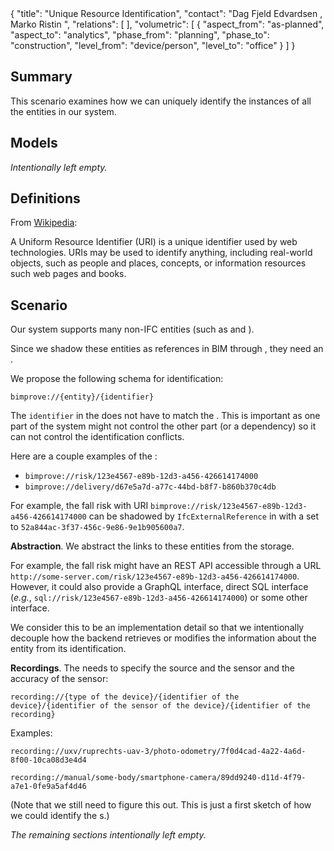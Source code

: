 <rasaeco-meta>
{
    "title": "Unique Resource Identification",
    "contact": "Dag Fjeld Edvardsen <dag.fjeld.edvardsen@catenda.no>, Marko Ristin <rist@zhaw.ch>",
    "relations": [
    ],
    "volumetric": [
        {
            "aspect_from": "as-planned", "aspect_to": "analytics",
            "phase_from": "planning", "phase_to": "construction",
            "level_from": "device/person", "level_to": "office"
        }
    ]
}
</rasaeco-meta>

## Summary

This scenario examines how we can uniquely identify the instances of all the entities in our system.

## Models

*Intentionally left empty.*

## Definitions

<def name="identifier" >

From [Wikipedia](https://en.wikipedia.org/wiki/Uniform_Resource_Identifier):

A Uniform Resource Identifier (URI) is a unique identifier used by web technologies. 
URIs may be used to identify anything, including real-world objects, such as people and places, 
concepts, or information resources such web pages and books.

</def>

## Scenario

Our system supports many non-IFC entities (such as <ref name="risk_management#risk" /> and
<ref name="logistics#delivery_update" />).

Since we shadow these entities as references in BIM through 
<ref name="evolving_plan#non_ifc_entity" />, they need an <ref name="identifier" />.

We propose the following schema for identification:

```
bimprove://{entity}/{identifier}
```  

The `identifier` in the <ref name="identifier" /> does not have to match the
<ref name="evolving_plan#guid" />. This is important as one part of the system might
not control the other part (or a dependency) so it can not control the identification conflicts.

Here are a couple examples of the <ref name="identifier" />:
* `bimprove://risk/123e4567-e89b-12d3-a456-426614174000` 
* `bimprove://delivery/d67e5a7d-a77c-44bd-b8f7-b860b370c4db`

For example, the fall risk with URI `bimprove://risk/123e4567-e89b-12d3-a456-426614174000`
can be shadowed by `IfcExternalReference` in <modelref name="evolving_plan#bim_extended" />
with a <ref name="evolving_plan#guid" /> set to `52a844ac-3f37-456c-9e86-9e1b905600a7`. 

**Abstraction**.
We abstract the links to these entities from the storage. 

For example, the fall risk might have an REST API accessible through a URL 
`http://some-server.com/risk/123e4567-e89b-12d3-a456-426614174000`.
However, it could also provide a GraphQL interface, direct SQL interface 
 (*e.g.*, `sql://risk/123e4567-e89b-12d3-a456-426614174000`) or some other interface.
 
We consider this to be an implementation detail so that we intentionally decouple how the backend
retrieves or modifies the information about the entity from its identification.


**Recordings**.
The <ref name="digital_reconstruction#recording" /> needs to specify the source and the sensor and 
the accuracy of the sensor:
```
recording://{type of the device}/{identifier of the device}/{identifier of the sensor of the device}/{identifier of the recording}
```

Examples:

```
recording://uxv/ruprechts-uav-3/photo-odometry/7f0d4cad-4a22-4a6d-8f00-10ca08d3e4d4
```

```
recording://manual/some-body/smartphone-camera/89dd9240-d11d-4f79-a7e1-0fe9a5af4d46
```

(Note that we still need to figure this out. 
This is just a first sketch of how we could identify the 
<ref name="digital_reconstruction#recording" />s.)

*The remaining sections intentionally left empty.*

